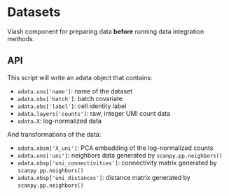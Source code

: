 # Datasets

Viash component for preparing data **before** running data integration methods.

## API

This script will write an adata object that contains:

* `adata.uns['name']`: name of the dataset
* `adata.obs['batch']`: batch covariate
* `adata.obs['label']`: cell identity label
* `adata.layers['counts']`: raw, integer UMI count data
* `adata.X`: log-normalized data

And transformations of the data:

* `adata.obsm['X_uni']`: PCA embedding of the log-normalized counts
* `adata.uns['uni']`: neighbors data generated by `scanpy.pp.neighbors()`
* `adata.obsp['uni_connectivities']`: connectivity matrix generated by `scanpy.pp.neighbors()`
* `adata.obsp['uni_distances']`: distance matrix generated by `scanpy.pp.neighbors()`
